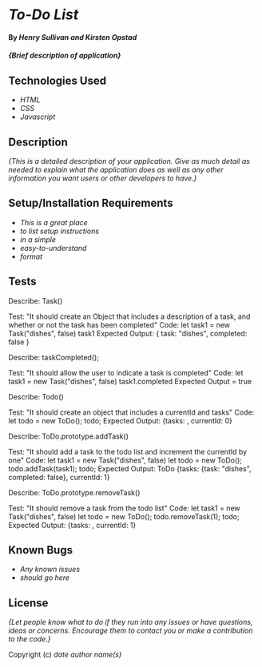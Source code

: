 # _To-Do List_

#### By _**Henry Sullivan and Kirsten Opstad**_

#### _{Brief description of application}_

## Technologies Used

* _HTML_
* _CSS_
* _Javascript_

## Description

_{This is a detailed description of your application. Give as much detail as needed to explain what the application does as well as any other information you want users or other developers to have.}_

## Setup/Installation Requirements

* _This is a great place_
* _to list setup instructions_
* _in a simple_
* _easy-to-understand_
* _format_

## Tests

Describe: Task()

Test: "It should create an Object that includes a description of a task, and whether or not the task has been completed"
Code: 
let task1 = new Task("dishes", false)
task1
Expected Output: { task: "dishes", completed: false }

Describe: taskCompleted();

Test: "It should allow the user to indicate a task is completed"
Code: 
let task1 = new Task("dishes", false)
task1.completed
Expected Output = true 

Describe: Todo()

Test: "It should create an object that includes a currentId and tasks"
Code:
let todo = new ToDo();
todo;
Expected Output: {tasks: , currentId: 0}

Describe: ToDo.prototype.addTask()

Test: "It should add a task to the todo list and increment the currentId by one"
Code: 
let task1 = new Task("dishes", false)
let todo = new ToDo();
todo.addTask(task1);
todo;
Expected Output: ToDo {tasks: {task: "dishes", completed: false}, currentId: 1}

Describe: ToDo.prototype.removeTask()

Test: "It should remove a task from the todo list"
Code: 
let task1 = new Task("dishes", false)
let todo = new ToDo();
todo.removeTask(1);
todo;
Expected Output: {tasks: , currentId: 1}

## Known Bugs

* _Any known issues_
* _should go here_

## License


_{Let people know what to do if they run into any issues or have questions, ideas or concerns.  Encourage them to contact you or make a contribution to the code.}_

Copyright (c) _date_ _author name(s)_


